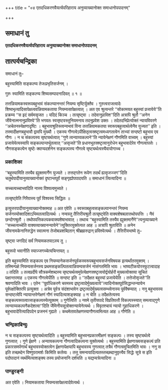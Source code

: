 +++
title = "०४ एतदधिकरणवैयर्त्यपरिहाराय अनुव्याख्यानोक्त समाधानोपपादनम्"

+++


## समाधानं तु

**एतदधिकरणवैयर्त्यपरिहाराय अनुव्याख्यानोक्त समाधानोपपादनम्**

## **तात्पर्यचन्द्रिका**

समाधानं तु–

बहुस्यामिति सङ्कल्प्य तेजःप्रभृतिसर्जनम् ।

गुरुः स्यामिति सङ्कल्प्य शिष्यसम्पादनादिवत् ॥ १ ॥

तत्तन्नियामकस्वरूपबहुभावं संकल्प्यानन्तरं नियम्य सृष्टिर्युक्तैव । गुरुत्वराजत्वादेः शिष्यभृत्यादिसापेक्षत्ववन्नियामकताया नियम्यसापेक्षत्वात् । अत एव श्रुत्यन्तरे ‘‘सोकामयत बहुस्यां प्रजायेये’’ति प्रक्रम्य ‘‘स इदं सर्वमसृजत । यदिदं किञ्च । तत्सृष्ट्वा । तदेवानुप्राविश’’दिति अत्रापि श्रुतौ ‘‘अनेन जीवेनात्मनानुप्रविश्ये’’ति भगवतः स्वसृष्टवस्तुनियमनाय तदनुप्रवेश उक्तः । तदेतदभिप्रेत्योक्तं न्यायविवरणे ‘‘अचेतनस्येक्षणादृष्टिः । बहुभावश्रुतिस्त्वन्यभावं विना तत्तन्नियामकतया स्वरूपबहुत्वार्थत्वेनैव युज्यत’’ इति । तस्मादीक्षणबहुभावौ द्वावपि मुख्यौ । एकस्य गौणत्वेऽपीक्षितृत्वस्रष्टृत्वमध्यगतत्वेन ताभ्यां सन्दष्टो बहुभाव एव गौणः । न च संकल्पस्य सृष्ट्यर्थत्वात् ‘‘गुणे त्वन्याय्यकल्पने’’ति न्यायेनेक्षणं गौणमिति वाच्यम् । बहुस्यां प्रजायेयेत्यस्यापि सङ्कल्पान्तर्भूतत्वात् ‘‘असृजते’’ति प्रधानभूतस्रष्टृत्वानुरोधेन बहुभावादेरेव गौणत्वापत्तेः । गौणसङ्कल्पेन सृष्टेः क्वाप्यदर्शनेन सङ्कल्पस्य गौणत्वे सृष्ट्यर्थत्वस्यैवायोगाच्च ।

### **प्रकाशिका**

‘‘बहुस्यामिति तस्यैव ह्युक्तमार्गेण युज्यते । तत्तद्गतेन रूपेण तदर्थं ह्यसृजज्जग’’दिति चतुर्थपादीयानुव्याख्यानोक्तं दृष्टान्तपूर्वं सङ्गृह्योपपादयति ॥ समाधानं त्वित्यादिना ॥

सच्चत्यच्चाभवदिति नास्य विश्वत्वमुच्यते ।

तत्सृष्ट्वेति गिरैवास्य पूर्वं विश्वस्य सिद्धितः ॥

इत्युत्तरपादीयानुव्याख्यानोक्तमाह ॥ अत एवेति ॥ स्वरूपबहुत्वसङ्कल्पानन्तरं नियम्य सर्जनस्योक्तदिशाऽभिमतत्वादित्यर्थः । नन्वस्तु तैत्तिरीयश्रुतौ तत्सृष्ट्वेति वाक्यशेषबलात्तथोपपत्तिः । नैवं छन्दोगश्रुतौ । तथोपपत्तिकल्पकवाक्यशेषाभावात् । तथाच ‘‘बहुस्यामिति तस्यैव ह्युक्तमार्गेणे’’त्यनुव्याख्याने ‘‘सच्चत्यच्चेति वाक्यव्याख्यानन्यायेने’’त्युक्तिरयुक्तेत्यत आह ॥ अत्रापि श्रुताविति ॥ अनेन जीवनामकेनानिरुद्धेन स्वात्मना तेजोबन्नशब्दितान् श्रीब्रह्मरुद्रान् प्रविश्येत्यर्थः । तैत्तिरीयभाष्ये तु–

सृष्ट्वा जगदिदं सर्वं नियामकतयाऽस्य तु ।

बहुरूपो भवानीति स्याज्जगच्चेत्यचिन्तयत् ॥

इति बहुस्यामिति सङ्कल्प एव नियम्यानेकसर्जनपूर्वकस्वरूपबहुभावसर्जनविषयक इत्यर्थांतरमुक्तम् । तस्मिन्पक्षे नियम्यसर्जनस्य प्रथमसङ्कल्पितत्वान्नियम्यसर्जनं नासंगतमिति भावः । भाष्यटीकयोरस्फुटत्वादाह ॥ तदिति ॥ तत्वप्रदीपे सौत्रकर्मशब्दस्य सृष्ट्यर्थत्वमुपेत्येक्षणस्रष्टृत्वयोर्द्वयोर्हरौ मुख्यत्वोक्तया सूचितं पक्षान्तरमाह ॥ एकस्य गौणत्वेपीति ॥ सन्दष्ट इति ॥ ‘‘तदैक्षत बहुस्यां प्रजायेयेति । तत्तेजोसृजते’’ति श्रवणादिति भावः । एतेन ‘‘पूर्वाधिकरणे चरमस्य द्रष्टृत्वादेर्मुख्यत्वाये’’त्यादिनोक्तपूर्वसिद्धान्तन्यायेन पूर्वपक्षोक्तिरपि प्रत्युक्ता । अत्रेव पूर्वत्र संदंशाभावेन द्रष्टृत्वादेर्मुख्यत्वसम्भवेनास्य पूर्ववैषम्यात् । ननु बहुभावस्य सन्दष्टत्वेपि न्यायान्तरेणेक्षणं गौणं स्यादित्याशङ्क्याह ॥ न चेति ॥ तदैक्षतेत्यस्य सङ्कल्परूपत्वात्सङ्कल्पस्येत्युक्तम् ॥ गुणेत्विति ॥ नवमे तृतीयपादे विप्रतिपत्तौ विकल्पस्स्यात् समत्वाद्गुणे त्वन्याय्यकल्पनैकदेशत्वा’’दिति जैमिनीयसूत्रोक्तन्यायेनेत्यर्थः । विवृतश्चायं न्यायो गुहाधिकरणे । बहुभावादेरित्यादिपदेन प्रजननं गृह्यते । कथमेतावतेक्षणस्यागौणत्वमित्यत आह ॥ गौणेति ॥

### **चन्द्रिकाबिन्दुः**

न च सङ्कल्पस्य सृष्ट्यर्थत्वादिति ॥ बहुस्यामिति बहुभवनप्रकारमीक्षणं सङ्कल्पः । तस्य सृष्ट्यर्थत्वे गुणत्वात् । गुणे ईक्षणे । अन्यायकल्पना गौणत्वादिकल्पना युक्तेत्यर्थः । बहुस्यामिति ईक्षणाख्यसङ्कल्पं प्रति प्रकारसमर्पणार्थं बहुभावस्योक्तत्वेन ईक्षणापेक्षयापि बहुभावस्य गुणत्वात् तत्रैव गौणत्वमुचितमिति भावः । ननु स इति तच्छब्देन विष्णुपरामर्शः किमिति कर्तव्यः । तत्तु समन्वयादित्यतस्तच्छब्दानुवृत्त्यैव सिद्धेः सूत्रे स इति पदोपादानं व्यर्थमित्याशङ्क्य तस्य प्रयोजनानि दर्शयति ॥ यद्यप्यत्रेत्यादिना ॥

### **पाण्डुरङ्गी**

अत एवेति । नियामकताया नियम्यसापेक्षत्वादेवेत्यर्थः ।

